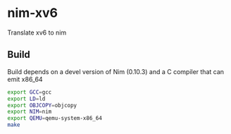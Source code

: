 # nim-xv6
Translate xv6 to nim


## Build
Build depends on a devel version of Nim (0.10.3) and a C compiler that can emit x86_64

```bash
export GCC=gcc
export LD=ld
export OBJCOPY=objcopy
export NIM=nim
export QEMU=qemu-system-x86_64
make

